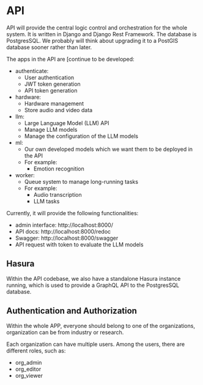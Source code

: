 # API

API will provide the central logic control and orchestration for the whole system.
It is written in Django and Django Rest Framework.
The database is PostgresSQL.
We probably will think about upgrading it to a PostGIS database sooner rather than later.

The apps in the API are [continue to be developed:

- authenticate:
    - User authentication
    - JWT token generation
    - API token generation
- hardware:
    - Hardware management
    - Store audio and video data
- llm:
    - Large Language Model (LLM) API
    - Manage LLM models
    - Manage the configuration of the LLM models
- ml:
    - Our own developed models which we want them to be deployed in the API
    - For example:
        - Emotion recognition
- worker:
    - Queue system to manage long-running tasks
    - For example:
        - Audio transcription
        - LLM tasks

Currently, it will provide the following functionalities:

- admin interface: http://localhost:8000/
- API docs: http://localhost:8000/redoc
- Swagger: http://localhost:8000/swagger
- API request with token to evaluate the LLM models

## Hasura

Within the API codebase, we also have a standalone Hasura instance running, which is used to
provide a GraphQL API to the PostgresSQL database.

## Authentication and Authorization

Within the whole APP, everyone should belong to one of the organizations, organization can be from industry
or research.

Each organization can have multiple users.
Among the users, there are different roles, such as:

- org_admin
- org_editor
- org_viewer

